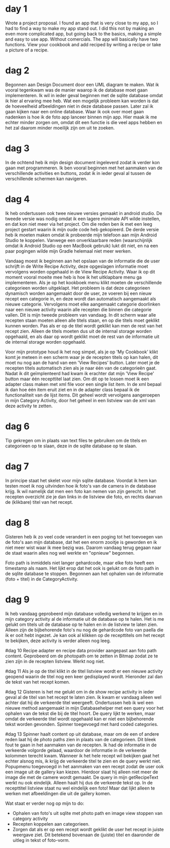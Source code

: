 # day 1
Wrote a project proposal. I found an app that is very close to my app, so I had to find a way to make my app stand out. I did this not by making an even more complicated app, but going back to the basics, making a simple and easy to use app. Without comercials. The app will basically have two functions. View your cookbook and add reciped by writing a recipe or take a picture of a recipe. 

# dag 2
Begonnen aan Design Document door een UML diagram te maken. Wat ik vooral tegenkwam was de manier waarop ik de database moet gaan implementeren. Ik wil in ieder geval beginnen met de sqlite database omdat ik hier al ervaring mee heb. Wat een mogelijk probleem kan worden is dat de hoeveelheid afbeeldingen niet in deze database passen. Later zal ik gaan kijken naar een online database. Waar ik ook over moet gaan nadenken is hoe ik de foto app lanceer binnen mijn app. Hier maak ik me echter minder zorgen om, omdat dit een functie is die veel apps hebben en het zal daarom minder moeilijk zijn om uit te zoeken. 

# dag 3
In de ochtend heb ik mijn design document ingeleverd zodat ik verder kon gaan met programmeren. Ik ben vooral beginnen met het aanmaken van de verschillende activities en buttons, zodat ik in ieder geval al tussen de verschillende schermen kan navigeren. 

# dag 4
Ik heb ondertussen ook twee nieuwe versies gemaakt in android studio. De tweede versie was nodig omdat ik een lagere minimale API wilde instellen, en dat kon niet meer via het project. Om die reden ben ik met een leeg project gestart waarin ik mijn oude code heb gekopieerd. De derde versie heb ik moeten maken omdat ik probeerde mijn telefoon aan mijn Android Studio te koppelen. Vanwege een onverklaarbare reden (waarschijnlijk omdat ik Android Studio op een MacBook gebruik) lukt dit niet, en na een paar pogingen wilde mijn Gradle helemaal niet meer werken. 

Vandaag moest ik beginnen aan het opslaan van de informatie die de user schrijft in de Write Recipe Activity, deze opgeslagen informatie moet vervolgens worden opgehaald in de View Recipe Activity. Waar ik op dit moment vooral moeite mee heb is hoe ik het uitklapbare menu ga implementeren. Als je op het kookboek menu klikt moeten de verschillende categorieen worden uitgeklapt. Het probleem is dat deze categorieen dynamisch worden aangemaakt door de user, ze voeren bij een nieuw recept een categorie in, en deze wordt dan automatisch aangemaakt als nieuwe categorie. Vervolgens moet elke aangemaakt categorie doorlinken naar een nieuwe activity waarin alle recepten die binnen die categorie vallen. Dit is mijn tweede probleem van vandaag. In dit scherm waar alle recepten staan moeten alleen alle titels staan, en op die titels moet geklikt kunnen worden. Pas als er op de titel wordt geklikt kan men de rest van het recept zien. Alleen de titels moeten dus uit de internal storage worden opgehaald, en als daar op wordt geklikt moet de rest van de informatie uit de internal storage worden opgehaald. 

Voor mijn prototype houd ik het nog simpel, als je op 'My Cookbook' klikt komt je meteen in een scherm waar je de recepten titels op kan halen, dit moet nu nog aan de hand van een 'View Recipes' button. Later moet je de recepten titels automatisch zien als je naar één van de categorieën gaat. Nadat ik dit geïmplenteerd had kwam ik erachter dat mijn 'View Recipe' button maar één recepttitel laat zien. Om dit op te lossen moet ik een adapter class maken met xml file voor een single list item. In de xml bepaal ik dan hoe één item eruit ziet en in de adapter class bepaal ik de functionaliteit van de lijst items. Dit geheel wordt vervolgens aangeroepen in mijn Category Activity, door het geheel in een listview van de xml van deze activity te zetten. 

# dag 6
Tip gekregen om in plaats van text files te gebruiken om de titels en categorieen op te slaan, deze in de sqlite database op te slaan. 

# dag 7
In principe staat het skelet voor mijn sqlite database. Voordat ik hem kan testen moet ik nog uitvinden hoe ik foto's van de camera in de database krijg. Ik wil namelijk dat men een foto kan nemen van zijn gerecht. In het recepten overzicht zie je dan links in de listview die foto, en rechts daarvan de (klikbare) titel van het recept. 

# dag 8
Gisteren heb ik zo veel code verandert in een poging tot het toevoegen van de foto's aan mijn database, dat het een enorm zooitje is geworden en ik niet meer wist waar ik mee bezig was. Daarom vandaag terug gegaan naar de staat waarin alles nog wel werkte en "opnieuw" begonnen. 

Foto path is inmiddels niet langer gehardcode, maar elke foto heeft een timestamp als naam. 
Het lijkt erop dat het ook is gelukt om de foto path in de sqlite database te stoppen. 
Begonnen aan het ophalen van de informatie (foto + titel) in de CategoryActivity.

# dag 9
Ik heb vandaag geprobeerd mijn database volledig werkend te krijgen en in mijn category activity al de informatie uit de database op te halen. 
Het is me gelukt om titels uit de database op te halen en in de listview te laten zien. Alleen zijn de bijbehorende foto's nu nog de gehardcode foto van paella die ik er ooit hebt ingezet. 
Je kan ook al klikken op de recepttitels om het recept te bekijken, deze activity is verder alleen nog leeg.

#dag 10
Recipe adapter en recipe data provider aangepast aan foto path content. Geprobeerd om de photopath om te zetten in Bitmap zodat ze te zien zijn in de recepten listview. Werkt nog niet. 

#dag 11
Als je op de titel klikt in de titel listview wordt er een nieuwe activity geopend waarin de titel nog een keer gedisplayed wordt. Hieronder zal dan de tekst van het recept komen. 

#dag 12
Gisteren is het me gelukt om in de show recipe activity in ieder geval al de titel van het recept te laten zien. Ik kwam er vandaag alleen wel achter dat hij de verkeerde titel weergeeft. 
Ondertussen heb ik wel een nieuwe method aangemaakt in mijn Databasehelper met een query voor het ophalen van de tekst die bij de titel hoort. De query lijkt te werken, maar omdat de verkeerde titel wordt opgehaald kan er niet een bijbehorende tekst worden gevonden. 
Spinner toegevoegd met hard coded categories.

#dag 13
Spinner haalt content op uit database, maar om de een of andere reden laat hij de photo paths zien in plaats van de categorieen. 
Dit bleek fout te gaan in het aanmaken van de recepten. Ik had de informatie in de verkeerde volgorde gelaad, waardoor de informatie in de verkeerde kolommen terecht kwam. Wanneer ik het hele recept wil bekijken gaat het echter alsnog mis, ik krijg de verkeerde titel te zien en de query werkt niet. 
Popupmenu toegevoegd in het aanmaken van een recept zodat de user ook een image uit de gallery kan kiezen. Hierdoor slaat hij alleen niet meer de image die met de camere wordt gemaakt.
De query in mijn getRecipeText werkt nu ook eindelijk. Alleen haalt hij dus de verkeerde tekst op. 
In de recepttitel listview staat nu wel eindelijk een foto! Maar dat lijkt alleen te werken met afbeeldingen die uit de gallery komen. 




Wat staat er verder nog op mijn to do:
- Ophalen van foto's uit sqlite met photo path en image view stoppen van category activity
- Recepten koppelen aan categorieen.
- Zorgen dat als er op een recept wordt geklikt de user het recept in juiste weergave ziet. Dit betekend bovenaan de (juiste) titel en daaronder de uitleg in tekst of foto-vorm. 

